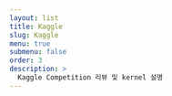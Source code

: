 ```yaml
---
layout: list
title: Kaggle
slug: Kaggle
menu: true
submenu: false
order: 3
description: >
  Kaggle Competition 리뷰 및 kernel 설명
---
```

